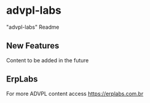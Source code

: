 # advpl-labs

"advpl-labs" Readme

## New Features

Content to be added in the future 

## ErpLabs

For more ADVPL content access https://erplabs.com.br
